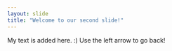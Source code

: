 ```yaml
---
layout: slide
title: "Welcome to our second slide!"
---
```

My text is added here. :)
Use the left arrow to go back!
